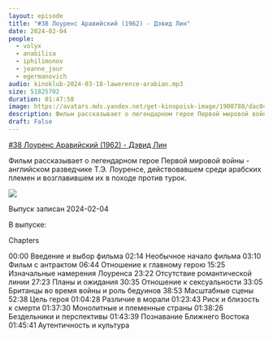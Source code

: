 ```yaml
---
layout: episode
title: "#38 Лоуренс Аравийский (1962) - Дэвид Лин"
date: 2024-02-04
people:
  - volyx
  - anabilisa
  - iphilimonov
  - jeanne_jour
  - egermanovich
audio: kinoklub-2024-03-18-lawerence-arabian.mp3
size: 51825702
duration: 01:47:58
image: https://avatars.mds.yandex.net/get-kinopoisk-image/1900788/dac0474a-5c74-4024-8e4a-5c98a2a45a19/600x
description: Фильм рассказывает о легендарном герое Первой мировой войны - английском разведчике Т.Э. Лоуренсе, действовавшем среди арабских племен и возглавившем их в походе против турок.
draft: False
---
```


[#38 Лоуренс Аравийский (1962) - Дэвид Лин](https://www.kinopoisk.ru/film/347/)

Фильм рассказывает о легендарном герое Первой мировой войны - английском разведчике Т.Э. Лоуренсе, действовавшем среди арабских племен и возглавившем их в походе против турок.

![](https://avatars.mds.yandex.net/get-kinopoisk-image/1900788/dac0474a-5c74-4024-8e4a-5c98a2a45a19/600x)

Выпуск записан 2024-02-04

В выпуске:

Chapters

00:00 Введение и выбор фильма
02:14 Необычное начало фильма
03:10 Фильм с антрактом
06:44 Отношение к главному герою
15:25 Изначальные намерения Лоуренса
23:22 Отсутствие романтической линии
27:23 Планы и ожидания
30:35 Отношение к сексуальности
33:05 Британцы во время войны и роль бедуинов
38:53 Масштабные сцены
52:38 Цель героя
01:04:28 Различие в морали
01:23:43 Риск и близость к смерти
01:37:30 Монолитные и племенные страны
01:38:26 Бездельники и перспективы
01:43:39 Познавание Ближнего Востока
01:45:41 Аутентичность и культура
